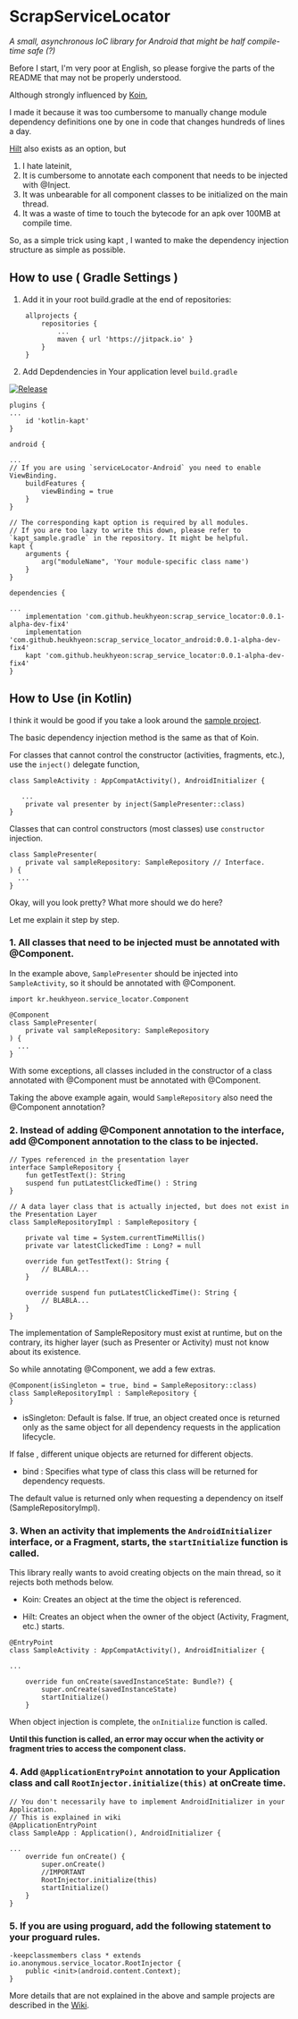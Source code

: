 # ScrapServiceLocator

_A small, asynchronous IoC library for Android that might be half compile-time safe (?)_

Before I start, I'm very poor at English, so please forgive the parts of the README that may not be properly understood.

Although strongly influenced by [Koin](https://github.com/InsertKoinIO/koin),

I made it because it was too cumbersome to manually change module dependency definitions one by one in code that changes hundreds of lines a day.

[Hilt](https://dagger.dev/hilt/) also exists as an option, but

1. I hate lateinit,
2. It is cumbersome to annotate each component that needs to be injected with @Inject.
3. It was unbearable for all component classes to be initialized on the main thread.
4. It was a waste of time to touch the bytecode for an apk over 100MB at compile time.

So, as a simple trick using kapt , I wanted to make the dependency injection structure as simple as possible.


## How to use ( Gradle Settings )


1. Add it in your root build.gradle at the end of repositories:

```
	allprojects {
		repositories {
			...
			maven { url 'https://jitpack.io' }
		}
	}
```

2. Add Depdendencies in Your application level `build.gradle`

[![Release](https://jitpack.io/v/heukhyeon/scrap_service_locator.svg)](https://jitpack.io/#heukhyeon/scrap_service_locator)

```
plugins {
...
    id 'kotlin-kapt'
}

android {

...
// If you are using `serviceLocator-Android` you need to enable ViewBinding.
    buildFeatures {
        viewBinding = true
    }
}

// The corresponding kapt option is required by all modules. 
// If you are too lazy to write this down, please refer to `kapt_sample.gradle` in the repository. It might be helpful.
kapt {
    arguments {
        arg("moduleName", 'Your module-specific class name')
    }
}

dependencies {

...
    implementation 'com.github.heukhyeon:scrap_service_locator:0.0.1-alpha-dev-fix4'
    implementation 'com.github.heukhyeon:scrap_service_locator_android:0.0.1-alpha-dev-fix4'
    kapt 'com.github.heukhyeon:scrap_service_locator:0.0.1-alpha-dev-fix4'
}
```


## How to Use (in Kotlin)

I think it would be good if you take a look around the [sample project](https://github.com/heukhyeon/ScrapServiceLocator/tree/main/sample).


The basic dependency injection method is the same as that of Koin.

For classes that cannot control the constructor (activities, fragments, etc.), use the `inject()` delegate function,
```
class SampleActivity : AppCompatActivity(), AndroidInitializer {

   ...
    private val presenter by inject(SamplePresenter::class)
}
```

Classes that can control constructors (most classes) use `constructor` injection.

```
class SamplePresenter(
    private val sampleRepository: SampleRepository // Interface.
) {
  ...
}
```

Okay, will you look pretty? What more should we do here?

Let me explain it step by step.

### 1. All classes that need to be injected must be annotated with @Component.

In the example above, `SamplePresenter` should be injected into `SampleActivity`, so it should be annotated with @Component.

```
import kr.heukhyeon.service_locator.Component

@Component
class SamplePresenter(
    private val sampleRepository: SampleRepository
) {
  ...
}
```

With some exceptions, all classes included in the constructor of a class annotated with @Component must be annotated with @Component.

Taking the above example again, would `SampleRepository` also need the @Component annotation?


### 2. Instead of adding @Component annotation to the interface, add @Component annotation to the class to be injected.
```
// Types referenced in the presentation layer
interface SampleRepository {
    fun getTestText(): String
    suspend fun putLatestClickedTime() : String
}

// A data layer class that is actually injected, but does not exist in the Presentation Layer
class SampleRepositoryImpl : SampleRepository {

    private val time = System.currentTimeMillis()
    private var latestClickedTime : Long? = null

    override fun getTestText(): String {
        // BLABLA...
    }

    override suspend fun putLatestClickedTime(): String {
        // BLABLA...
    }
}
```

The implementation of SampleRepository must exist at runtime, but on the contrary, its higher layer (such as Presenter or Activity) must not know about its existence.

So while annotating @Component, we add a few extras.

```
@Component(isSingleton = true, bind = SampleRepository::class)
class SampleRepositoryImpl : SampleRepository {
}
```

- isSingleton: Default is false. If true, an object created once is returned only as the same object for all dependency requests in the application lifecycle.

If false , different unique objects are returned for different objects.

- bind : Specifies what type of class this class will be returned for dependency requests.

The default value is returned only when requesting a dependency on itself (SampleRepositoryImpl).


### 3. When an activity that implements the `AndroidInitializer` interface, or a Fragment, starts, the `startInitialize` function is called.

This library really wants to avoid creating objects on the main thread, so it rejects both methods below.


- Koin: Creates an object at the time the object is referenced.

- Hilt: Creates an object when the owner of the object (Activity, Fragment, etc.) starts.

```
@EntryPoint
class SampleActivity : AppCompatActivity(), AndroidInitializer {

...

    override fun onCreate(savedInstanceState: Bundle?) {
        super.onCreate(savedInstanceState)
        startInitialize()
    }
```
When object injection is complete, the `onInitialize` function is called.

**Until this function is called, an error may occur when the activity or fragment tries to access the component class.**

### 4. Add `@ApplicationEntryPoint` annotation to your Application class and call `RootInjector.initialize(this)` at onCreate time.

```
// You don't necessarily have to implement AndroidInitializer in your Application.
// This is explained in wiki
@ApplicationEntryPoint
class SampleApp : Application(), AndroidInitializer {

...
    override fun onCreate() {
        super.onCreate()
        //IMPORTANT
        RootInjector.initialize(this)
        startInitialize()
    }
}
```

### 5. If you are using proguard, add the following statement to your proguard rules.
```
-keepclassmembers class * extends io.anonymous.service_locator.RootInjector {
    public <init>(android.content.Context);
}
```



More details that are not explained in the above and sample projects are described in the [Wiki](https://github.com/heukhyeon/ScrapServiceLocator/wiki).
